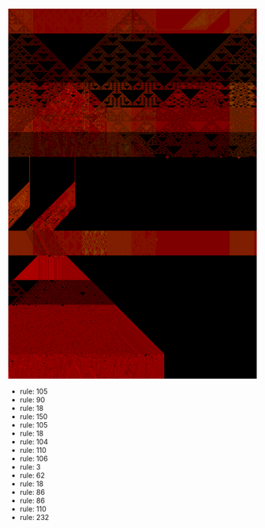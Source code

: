 ![photo](./output.png) 
 * rule: 105
* rule: 90
* rule: 18
* rule: 150
* rule: 105
* rule: 18
* rule: 104
* rule: 110
* rule: 106
* rule: 3
* rule: 62
* rule: 18
* rule: 86
* rule: 86
* rule: 110
* rule: 232
